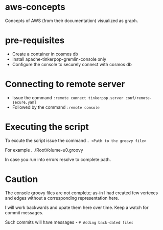# aws-concepts

Concepts of AWS (from their documentation) visualized as graph.

# pre-requisites

 * Create a container in cosmos db
 * Install apache-tinkerpop-gremlin-console only
 * Configure the console to securely connect with cosmos db
 
# Connecting to remote server

 * Issue the command `:remote connect tinkerpop.server conf/remote-secure.yaml`
 * Followed by the command `:remote console`

# Executing the script

To excute the script issue the command `. <Path to the groovy file>`

For example
. .\RootVolume-u0.groovy

In case you run into errors resolve to complete path.

# Caution

The console groovy files are not complete; as-in I had created few vertexes and edges without a corresponding representation here.

I will work backwards and upate them here over time. Keep a watch for commit messages.

Such commits will have messages - `# Adding back-dated files`